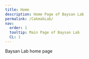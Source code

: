 ```yaml
---
title: Home
description: Home Page of Baysan Lab
permalink: /CakmakLab/
nav:
  order: 1
  tooltip: Main Page of Baysan Lab
  CL: 1
---
```


Baysan Lab home page
